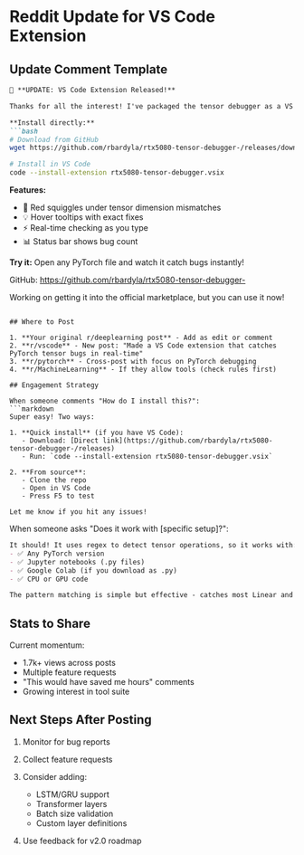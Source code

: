 # Reddit Update for VS Code Extension

## Update Comment Template

```markdown
🚀 **UPDATE: VS Code Extension Released!**

Thanks for all the interest! I've packaged the tensor debugger as a VS Code extension.

**Install directly:** 
```bash
# Download from GitHub
wget https://github.com/rbardyla/rtx5080-tensor-debugger-/releases/download/v1.0.0/rtx5080-tensor-debugger.vsix

# Install in VS Code  
code --install-extension rtx5080-tensor-debugger.vsix
```

**Features:**
- 🔴 Red squiggles under tensor dimension mismatches
- 💡 Hover tooltips with exact fixes
- ⚡ Real-time checking as you type
- 📊 Status bar shows bug count

**Try it:** Open any PyTorch file and watch it catch bugs instantly!

GitHub: https://github.com/rbardyla/rtx5080-tensor-debugger-

Working on getting it into the official marketplace, but you can use it now!
```

## Where to Post

1. **Your original r/deeplearning post** - Add as edit or comment
2. **r/vscode** - New post: "Made a VS Code extension that catches PyTorch tensor bugs in real-time"
3. **r/pytorch** - Cross-post with focus on PyTorch debugging
4. **r/MachineLearning** - If they allow tools (check rules first)

## Engagement Strategy

When someone comments "How do I install this?":
```markdown
Super easy! Two ways:

1. **Quick install** (if you have VS Code):
   - Download: [Direct link](https://github.com/rbardyla/rtx5080-tensor-debugger-/releases)
   - Run: `code --install-extension rtx5080-tensor-debugger.vsix`

2. **From source**:
   - Clone the repo
   - Open in VS Code
   - Press F5 to test

Let me know if you hit any issues!
```

When someone asks "Does it work with [specific setup]?":
```markdown
It should! It uses regex to detect tensor operations, so it works with:
- ✅ Any PyTorch version
- ✅ Jupyter notebooks (.py files)
- ✅ Google Colab (if you download as .py)
- ✅ CPU or GPU code

The pattern matching is simple but effective - catches most Linear and Conv2d mismatches.
```

## Stats to Share

Current momentum:
- 1.7k+ views across posts
- Multiple feature requests
- "This would have saved me hours" comments
- Growing interest in tool suite

## Next Steps After Posting

1. Monitor for bug reports
2. Collect feature requests
3. Consider adding:
   - LSTM/GRU support
   - Transformer layers
   - Batch size validation
   - Custom layer definitions

4. Use feedback for v2.0 roadmap